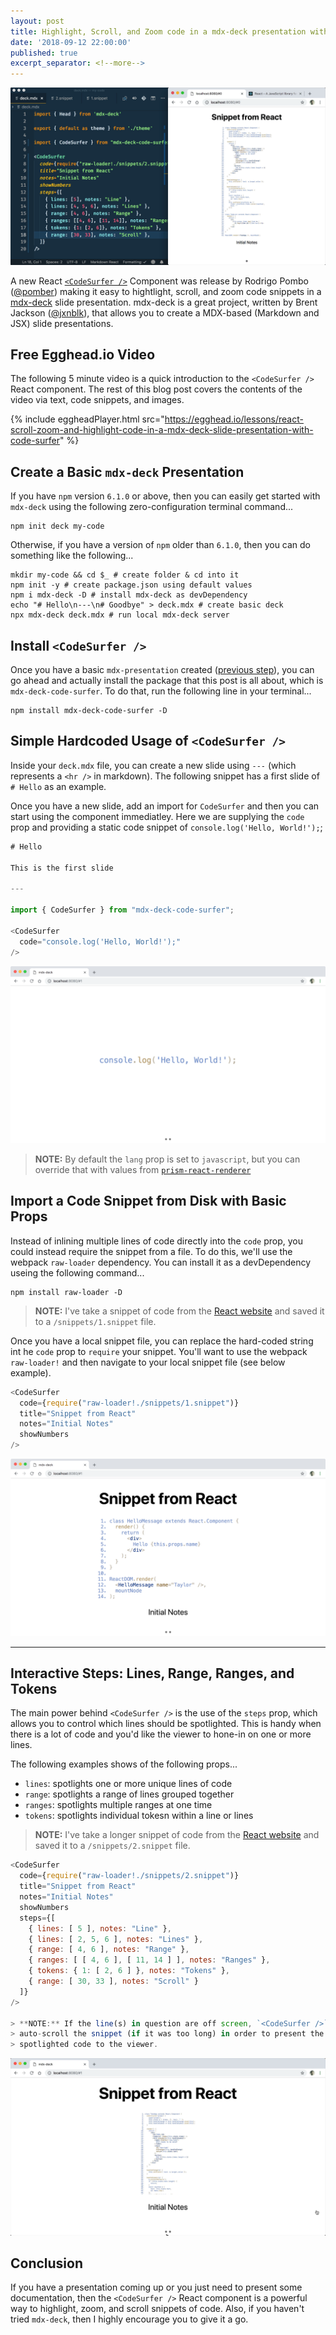 ```yaml
---
layout: post
title: Highlight, Scroll, and Zoom code in a mdx-deck presentation with Code Surfer <🏄/>
date: '2018-09-12 22:00:00'
published: true
excerpt_separator: <!--more-->
---
```


![](../assets/images/2018/Sep/code-surfer.gif)

A new React [`<CodeSurfer />`](https://github.com/pomber/code-surfer) Component was release by Rodrigo Pombo ([@pomber](https://twitter.com/pomber)) making it easy to hightlight, scroll, and zoom code snippets in a [mdx-deck](https://github.com/jxnblk/mdx-deck) slide presentation. mdx-deck is a great project, written by Brent Jackson ([@jxnblk](https://twitter.com/pomber)), that allows you to create a MDX-based (Markdown and JSX) slide presentations.

<!--more-->

## Free Egghead.io Video

The following 5 minute video is a quick introduction to the `<CodeSurfer />` React component. The rest of this blog post covers the contents of the video via text, code snippets, and images.

{% include eggheadPlayer.html src="https://egghead.io/lessons/react-scroll-zoom-and-highlight-code-in-a-mdx-deck-slide-presentation-with-code-surfer" %}

## Create a Basic `mdx-deck` Presentation

If you have `npm` version `6.1.0` or above, then you can easily get started with `mdx-deck` using the following zero-configuration terminal command...

```shell
npm init deck my-code
```

Otherwise, if you have a version of `npm` older than `6.1.0`, then you can do something like the following...

```shell
mkdir my-code && cd $_ # create folder & cd into it
npm init -y # create package.json using default values
npm i mdx-deck -D # install mdx-deck as devDependency
echo "# Hello\n---\n# Goodbye" > deck.mdx # create basic deck
npx mdx-deck deck.mdx # run local mdx-deck server
```

## Install `<CodeSurfer />`

Once you have a basic `mdx-presentation` created ([previous step](create-a-basic-mdx-deck-presentation)), you can go ahead and actually install the package that this post is all about, which is `mdx-deck-code-surfer`. To do that, run the following line in your terminal...

```shell
npm install mdx-deck-code-surfer -D
```

## Simple Hardcoded Usage of `<CodeSurfer />`

Inside your `deck.mdx` file, you can create a new slide using `---` (which represents a `<hr />` in markdown). The following snippet has a first slide of `# Hello` as an example.

Once you have a new slide, add an import for `CodeSurfer` and then you can start using the component immediatley. Here we are supplying the `code` prop and providing a static code snippet of `console.log('Hello, World!');`;

```javascript
# Hello

This is the first slide

---

import { CodeSurfer } from "mdx-deck-code-surfer";

<CodeSurfer
  code="console.log('Hello, World!');"
/>
```

![](../assets/images/2018/Sep/code-surfer-1.png)

> **NOTE:** By default the `lang` prop is set to `javascript`, but you can override that
> with values from [`prism-react-renderer`](https://github.com/FormidableLabs/prism-react-renderer/blob/master/src/vendor/prism/includeLangs.js)

## Import a Code Snippet from Disk with Basic Props

Instead of inlining multiple lines of code directly into the `code` prop, you
could instead require the snippet from a file. To do this, we'll use the webpack
`raw-loader` dependency. You can install it as a devDependency useing the
following command...

```shell
npm install raw-loader -D
```

> **NOTE:** I've take a snippet of code from the [React website](https://reactjs.org/tutorial/tutorial.html) and saved it to a
`/snippets/1.snippet` file.

Once you have a local snippet file, you can replace the hard-coded string int he
`code` prop to `require` your snippet. You'll want to use the webpack `raw-loader!` and then navigate to your local snippet file (see below example).

```javascript
<CodeSurfer
  code={require("raw-loader!./snippets/1.snippet")}
  title="Snippet from React"
  notes="Initial Notes"
  showNumbers
/>
```

![](../assets/images/2018/Sep/code-surfer-2.png)

----

## Interactive Steps: Lines, Range, Ranges, and Tokens

The main power behind `<CodeSurfer />` is the use of the `steps` prop, which
allows you to control which lines should be spotlighted. This
is handy when there is a lot of code and you'd like the viewer to hone-in on one
or more lines.

The following examples shows of the following props...

* `lines`: spotlights one or more unique lines of code
* `range`: spotlights a range of lines grouped together
* `ranges`: spotlights multiple ranges at one time
* `tokens`: spotlights individual tokesn within a line or lines

> **NOTE:** I've take a longer snippet of code from the [React website](https://reactjs.org/tutorial/tutorial.html) and saved it to a
`/snippets/2.snippet` file.

```javascript
<CodeSurfer
  code={require("raw-loader!./snippets/2.snippet")}
  title="Snippet from React"
  notes="Initial Notes"
  showNumbers
  steps={[
    { lines: [ 5 ], notes: "Line" },
    { lines: [ 2, 5, 6 ], notes: "Lines" },
    { range: [ 4, 6 ], notes: "Range" },
    { ranges: [ [ 4, 6 ], [ 11, 14 ] ], notes: "Ranges" },
    { tokens: { 1: [ 2, 6 ] }, notes: "Tokens" },
    { range: [ 30, 33 ], notes: "Scroll" }
  ]}
/>

> **NOTE:** If the line(s) in question are off screen, `<CodeSurfer />` will
> auto-scroll the snippet (if it was too long) in order to present the
> spotlighted code to the viewer.
```

![](../assets/images/2018/Sep/code-surfer-browser.gif)

## Conclusion

If you have a presentation coming up or you just need to present some documentation, then the `<CodeSurfer />` React component is a powerful way to highlight, zoom, and scroll snippets of code. Also, if you haven't tried `mdx-deck`, then I highly encourage you to give it a go.

